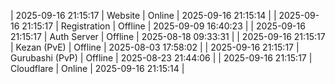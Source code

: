 | 2025-09-16 21:15:17 | Website | Online | 2025-09-16 21:15:14 |
| 2025-09-16 21:15:17 | Registration | Offline | 2025-09-09 16:40:23 |
| 2025-09-16 21:15:17 | Auth Server | Offline | 2025-08-18 09:33:31 |
| 2025-09-16 21:15:17 | Kezan (PvE) | Offline | 2025-08-03 17:58:02 |
| 2025-09-16 21:15:17 | Gurubashi (PvP) | Offline | 2025-08-23 21:44:06 |
| 2025-09-16 21:15:17 | Cloudflare | Online | 2025-09-16 21:15:14 |
